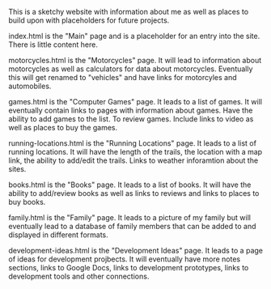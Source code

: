 This is a sketchy website with information about me as well as places to build upon with placeholders for future projects.

index.html is the "Main" page and is a placeholder for an entry into the site. There is little content here.

motorcycles.html is the "Motorcycles" page. It will lead to information about motorcycles as well as calculators for data about motorcycles. Eventually this will get renamed to "vehicles" and have links for motorcyles and automobiles.

games.html is the "Computer Games" page. It leads to a list of games. It will eventually contain links to pages with information about games. Have the ability to add games to the list. To review games. Include links to video as well as places to buy the games.

running-locations.html is the "Running Locations" page. It leads to a list of running locations. It will have the length of the trails, the location with a map link, the ability to add/edit the trails. Links to weather inforamtion about the sites.

books.html is the "Books" page. It leads to a list of books. It will have the ability to add/review books as well as links to reviews and links to places to buy books.

family.html is the "Family" page. It leads to a picture of my family but will eventually lead to a database of family members that can be added to and displayed in different formats.

development-ideas.html is the "Development Ideas" page. It leads to a page of ideas for development projbects. It will eventually have more notes sections, links to Google Docs, links to development prototypes, links to development tools and other connections.